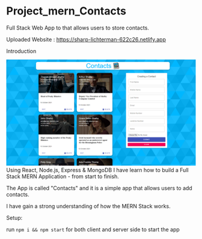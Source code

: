 # Project_mern_Contacts
Full Stack Web App to  that allows users to store contacts. 

Uploaded Website : https://sharp-lichterman-622c26.netlify.app

Introduction

![alt text](https://github.com/N-D-P/project_mern_Contacts/blob/main/sample.png?raw=true)
Using React, Node.js, Express & MongoDB I have learn how to build a Full Stack MERN Application - from start to finish. 

The App is called "Contacts" and it is a simple app that allows users to add contacts.

I have gain a strong understanding of how the MERN Stack works.

Setup:

run ```npm i && npm start``` for both client and server side to start the app
